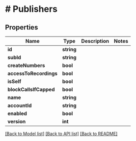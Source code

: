 # # Publishers

## Properties

Name | Type | Description | Notes
------------ | ------------- | ------------- | -------------
**id** | **string** |  |
**subId** | **string** |  |
**createNumbers** | **bool** |  |
**accessToRecordings** | **bool** |  |
**isSelf** | **bool** |  |
**blockCallsIfCapped** | **bool** |  |
**name** | **string** |  |
**accountId** | **string** |  |
**enabled** | **bool** |  |
**version** | **int** |  |

[[Back to Model list]](../../README.md#models) [[Back to API list]](../../README.md#endpoints) [[Back to README]](../../README.md)
